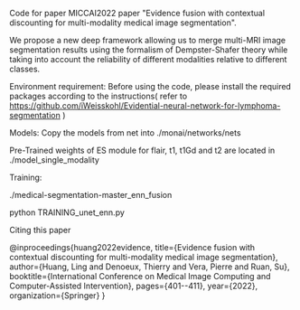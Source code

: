 Code for  paper MICCAI2022 paper "Evidence fusion with contextual discounting for multi-modality medical image segmentation".


We propose a new deep framework allowing us to merge multi-MRI image segmentation results using the formalism of Dempster-Shafer theory while taking into account the reliability of different modalities relative to different classes.


Environment requirement: 
Before using the code, please install the required packages according to the instructions( refer to https://github.com/iWeisskohl/Evidential-neural-network-for-lymphoma-segmentation )

Models:
Copy the models from net  into ./monai/networks/nets


Pre-Trained weights of ES module for flair, t1, t1Gd and t2 are located in ./model_single_modality


 Training: 
 
 ./medical-segmentation-master_enn_fusion
 
python TRAINING_unet_enn.py

Citing this paper 

@inproceedings{huang2022evidence,
  title={Evidence fusion with contextual discounting for multi-modality medical image segmentation},
  author={Huang, Ling and Denoeux, Thierry and Vera, Pierre and Ruan, Su},
  booktitle={International Conference on Medical Image Computing and Computer-Assisted Intervention},
  pages={401--411},
  year={2022},
  organization={Springer}
}


